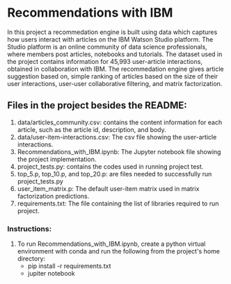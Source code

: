 # Recommendations with IBM

In this project a recommedation engine is built using data which captures how users interact with
articles on the IBM Watson Studio platform. The Studio platform is an online community of data science
professionals, where members post articles, notebooks and tutorials. The dataset used in the project
contains information for 45,993 user-article interactions, obtained in collaboration with IBM. 
The recommedation engine gives article suggestion based on, simple ranking of articles based on the size 
of their user interactions, user-user collaborative filtering, and matrix factorization. 
 

## Files in the project besides the README:

1. data/articles_community.csv: contains the content information for each article, such as the article id,
								description, and body.
2. data/user-item-interactions.csv: The csv file showing the user-article interactions.
3. Recommendations_with_IBM.ipynb: The Jupyter notebook file showing the project implementation.
4. project_tests.py: contains the codes used in running project test. 
5. top_5.p, top_10.p, and top_20.p: are files needed to successfully run project_tests.py
6. user_item_matrix.p: The default user-item matrix used in matrix factorization predictions.
7. requirements.txt: The file containing the list of libraries required to run project.

### Instructions:
1. To run Recommendations_with_IBM.ipynb, create a python virtual environment with conda and run 
   the following from the project's home directory:
	- pip install -r requirements.txt
	- jupiter notebook
